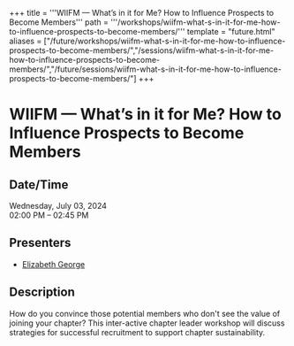 +++
title = '''WIIFM — What’s in it for Me? How to Influence Prospects to Become Members'''
path = '''/workshops/wiifm-what-s-in-it-for-me-how-to-influence-prospects-to-become-members/'''
template = "future.html"
aliases = ["/future/workshops/wiifm-what-s-in-it-for-me-how-to-influence-prospects-to-become-members/","/sessions/wiifm-what-s-in-it-for-me-how-to-influence-prospects-to-become-members/","/future/sessions/wiifm-what-s-in-it-for-me-how-to-influence-prospects-to-become-members/"]
+++

<h1>WIIFM — What’s in it for Me? How to Influence Prospects to Become Members</h1>

<h2>Date/Time</h2>
<p>Wednesday, July 03, 2024<br>
02:00 PM – 02:45 PM</p>
<h2>Presenters</h2>
<ul>
<li><a href="/presenters/elizabeth-george/">Elizabeth George</a></li>
</ul>
<h2>Description</h2>

How do you convince those potential members who don't see the value of joining your chapter?  This inter-active chapter leader workshop will discuss strategies for successful recruitment to support chapter sustainability.


